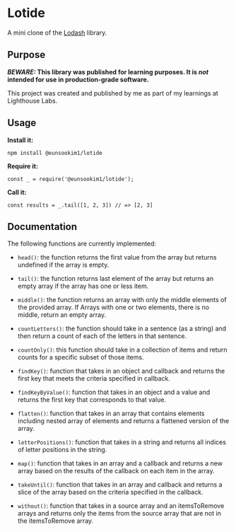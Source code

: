 # Lotide

A mini clone of the [Lodash](https://lodash.com) library.

## Purpose

**_BEWARE:_ This library was published for learning purposes. It is _not_ intended for use in production-grade software.**

This project was created and published by me as part of my learnings at Lighthouse Labs. 

## Usage

**Install it:**

`npm install @eunsookim1/lotide`

**Require it:**

`const _ = require('@eunsookim1/lotide');`

**Call it:**

`const results = _.tail([1, 2, 3]) // => [2, 3]`

## Documentation

The following functions are currently implemented:

* `head()`: the function returns the first value from the array but returns undefined if the array is empty.

* `tail()`: the function returns last element of the array but returns an empty array if the array has one or less item.

* `middle()`: the function returns an array with only the middle elements of the provided array. If Arrays with one or two elements, there is no    middle, return an empty array.

* `countLetters()`: the function should take in a sentence (as a string) and then return a count of each of the letters in that sentence.

* `countOnly()`: this function should take in a collection of items and return counts for a specific subset of those items.

* `findKey()`: function that takes in an object and callback and returns the first key that meets the criteria specified in callback.

* `findKeyByValue()`: function that takes in an object and a value and returns the first key that corresponds to that value.

* `flatten()`: function that takes in an array that contains elements including nested array of elements and returns a flattened version of the array.

* `letterPositions()`: function that takes in a string and returns all indices of letter positions in the string.

* `map()`: function that takes in an array and a callback and returns a new array based on the results of the callback on each item in the array.

* `takeUntil()`: function that takes in an array and callback and returns a slice of the array based on the criteria specified in the callback.

* `without()`: function that takes in a source array and an itemsToRemove arrays and returns only the items from the source array that are not in the itemsToRemove array.
